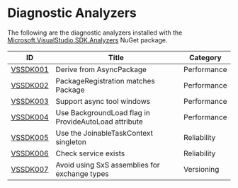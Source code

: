 # Diagnostic Analyzers

The following are the diagnostic analyzers installed with the [Microsoft.VisualStudio.SDK.Analyzers][1]
NuGet package.

ID | Title | Category
---- | --- | --- |
[VSSDK001](VSSDK001.md) | Derive from AsyncPackage | Performance
[VSSDK002](VSSDK002.md) | PackageRegistration matches Package | Performance
[VSSDK003](VSSDK003.md) | Support async tool windows | Performance
[VSSDK004](VSSDK004.md) | Use BackgroundLoad flag in ProvideAutoLoad attribute | Performance
[VSSDK005](VSSDK005.md) | Use the JoinableTaskContext singleton | Reliability
[VSSDK006](VSSDK006.md) | Check service exists | Reliability
[VSSDK007](VSSDK007.md) | Avoid using SxS assemblies for exchange types | Versioning

[1]: https://nuget.org/packages/microsoft.visualstudio.sdk.analyzers

